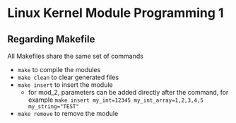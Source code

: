 # Linux Kernel Module Programming 1

## Regarding Makefile
All Makefiles share the same set of commands
- `make` to compile the modules
- `make clean` to clear generated files
- `make insert` to insert the module
  - for mod_2, parameters can be added directly after the command, for example `make insert my_int=12345 my_int_array=1,2,3,4,5 my_string="TEST"`
- `make remove` to remove the module